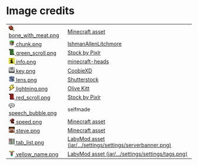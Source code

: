 # Image credits

<table>
  <tr>
    <td><a href="/src/main/resources/assets/minecraft/griefer_utils/icons/bone_with_meat.png"><img src="/src/main/resources/assets/minecraft/griefer_utils/icons/bone_with_meat.png" height=16em width=16em/> bone_with_meat.png</a></td>
    <td><a href="https://assets.mcasset.cloud/1.19.2/assets/minecraft/textures/mob_effect/saturation.png">Minecraft asset</a></td>
  </tr>
  <tr>
    <td><a href="/src/main/resources/assets/minecraft/griefer_utils/icons/chunk.png"><img src="/src/main/resources/assets/minecraft/griefer_utils/icons/chunk.png" height=16em width=16em/> chunk.png</a></td>
    <td><a href="https://www.deviantart.com/ishmanallenlitchmore/art/chunk-of-minecraft-382711453">IshmanAllenLitchmore</a></td>
  </tr>
  <tr>
    <td><a href="/src/main/resources/assets/minecraft/griefer_utils/icons/green_scroll.png"><img src="/src/main/resources/assets/minecraft/griefer_utils/icons/green_scroll.png" height=16em width=16em/> green_scroll.png</a></td>
    <td><a href="https://stock.pixlr.com/details/1001469300">Stock by Pixlr</a></td>
  </tr>
  <tr>
    <td><a href="/src/main/resources/assets/minecraft/griefer_utils/icons/info.png"><img src="/src/main/resources/assets/minecraft/griefer_utils/icons/info.png" height=16em width=16em/> info.png</a></td>
    <td><a href="https://minecraft-heads.com/custom-heads/alphabet/24498">minecraft-heads</a></td>
  </tr>
  <tr>
    <td><a href="/src/main/resources/assets/minecraft/griefer_utils/icons/key.png"><img src="/src/main/resources/assets/minecraft/griefer_utils/icons/key.png" height=16em width=16em/> key.png</a></td>
    <td><a href="https://betterttv.com/emotes/5c857788f779543bcdf37124">CoobieXD</a></td>
  </tr>
  <tr>
    <td><a href="/src/main/resources/assets/minecraft/griefer_utils/icons/lens.png"><img src="/src/main/resources/assets/minecraft/griefer_utils/icons/lens.png" height=16em width=16em/> lens.png</a></td>
    <td><a href="https://www.shutterstock.com/image-vector/772538452">Shutterstock</a></td>
  </tr>
  <tr>
    <td><a href="/src/main/resources/assets/minecraft/griefer_utils/icons/lightning.png"><img src="/src/main/resources/assets/minecraft/griefer_utils/icons/lightning.png" height=16em width=16em/> lightning.png</a></td>
    <td><a href="https://www.freepik.com/premium-vector/vector-illustration-cute-pixel-art-icon-geek-lightning-element-style-90s-game_29366701.htm">Olive Kitt</a></td>
  </tr>
  <tr>
    <td><a href="/src/main/resources/assets/minecraft/griefer_utils/icons/red_scroll.png"><img src="/src/main/resources/assets/minecraft/griefer_utils/icons/red_scroll.png" height=16em width=16em/> red_scroll.png</a></td>
    <td><a href="https://stock.pixlr.com/details/1001469300">Stock by Pixlr</a></td>
  </tr>
  <tr>
    <td><a href="/src/main/resources/assets/minecraft/griefer_utils/icons/speech_bubble.png"><img src="/src/main/resources/assets/minecraft/griefer_utils/icons/speech_bubble.png" height=16em width=16em/> speech_bubble.png</a></td>
    <td>selfmade</td>
  </tr>
  <tr>
    <td><a href="/src/main/resources/assets/minecraft/griefer_utils/icons/speed.png"><img src="/src/main/resources/assets/minecraft/griefer_utils/icons/speed.png" height=16em width=16em/> speed.png</a></td>
    <td><a href="https://assets.mcasset.cloud/1.19.2/assets/minecraft/textures/mob_effect/speed.png">Minecraft asset</a></td>
  </tr>
  <tr>
    <td><a href="/src/main/resources/assets/minecraft/griefer_utils/icons/steve.png"><img src="/src/main/resources/assets/minecraft/griefer_utils/icons/steve.png" height=16em width=16em/> steve.png</a></td>
    <td><a href="https://assets.mcasset.cloud/1.19.2/assets/minecraft/textures/entity/steve.png">Minecraft asset</a></td>
  </tr>
  <tr>
    <td><a href="/src/main/resources/assets/minecraft/griefer_utils/icons/tab_list.png"><img src="/src/main/resources/assets/minecraft/griefer_utils/icons/tab_list.png" height=16em width=16em/> tab_list.png</a></td>
    <td><a href="https://labymod.net">LabyMod asset (jar/.../settings/settings/serverbanner.png)</a></td>
  </tr>
  <tr>
    <td><a href="/src/main/resources/assets/minecraft/griefer_utils/icons/yellow_name.png"><img src="/src/main/resources/assets/minecraft/griefer_utils/icons/yellow_name.png" height=16em width=16em/> yellow_name.png</a></td>
    <td><a href="https://labymod.net">LabyMod asset (jar/.../settings/settings/tags.png)</a></td>
  </tr>
</table>